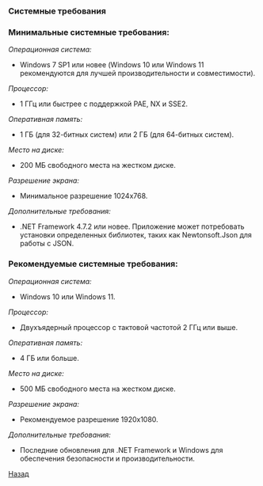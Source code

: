 ﻿### Системные требования

### Минимальные системные требования:
*Операционная система:*
- Windows 7 SP1 или новее (Windows 10 или Windows 11 рекомендуются для лучшей производительности и совместимости).

*Процессор:* 
- 1 ГГц или быстрее с поддержкой PAE, NX и SSE2.

*Оперативная память:* 
- 1 ГБ (для 32-битных систем) или 2 ГБ (для 64-битных систем).

*Место на диске:* 
- 200 МБ свободного места на жестком диске.

*Разрешение экрана:* 
- Минимальное разрешение 1024x768.

*Дополнительные требования:*
- .NET Framework 4.7.2 или новее. Приложение может потребовать установки определенных библиотек, таких как Newtonsoft.Json для работы с JSON.

### Рекомендуемые системные требования:
*Операционная система:*
- Windows 10 или Windows 11.

*Процессор:*
- Двухъядерный процессор с тактовой частотой 2 ГГц или выше.

*Оперативная память:*
- 4 ГБ или больше.

*Место на диске:*
- 500 МБ свободного места на жестком диске.

*Разрешение экрана:*
- Рекомендуемое разрешение 1920x1080.

*Дополнительные требования:*
- Последние обновления для .NET Framework и Windows для обеспечения безопасности и производительности.

[Назад](Контент.md)

